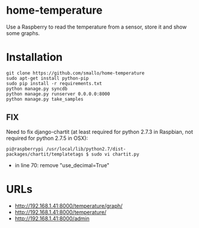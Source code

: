 home-temperature
================
Use a Raspberry to read the temperature from a sensor, store it and show some graphs.


Installation
============
```shell
git clone https://github.com/smallo/home-temperature
sudo apt-get install python-pip
sudo pip install -r requirements.txt 
python manage.py syncdb
python manage.py runserver 0.0.0.0:8000
python manage.py take_samples
```

FIX
---
Need to fix django-chartit (at least required for python 2.7.3 in Raspbian,
not required for python 2.7.5 in OSX):

```shell
pi@raspberrypi /usr/local/lib/python2.7/dist-packages/chartit/templatetags $ sudo vi chartit.py
```
 - in line 70: remove "use_decimal=True" 


URLs
====
 - http://192.168.1.41:8000/temperature/graph/
 - http://192.168.1.41:8000/temperature/
 - http://192.168.1.41:8000/admin
